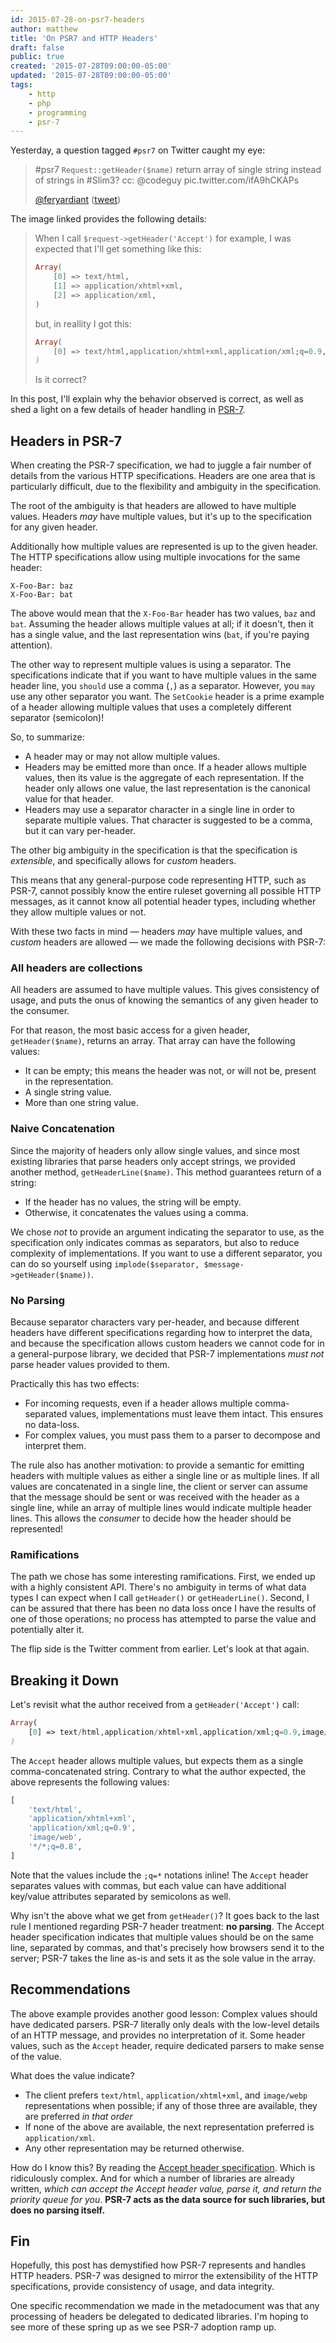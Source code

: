 ```yaml
---
id: 2015-07-28-on-psr7-headers
author: matthew
title: 'On PSR7 and HTTP Headers'
draft: false
public: true
created: '2015-07-28T09:00:00-05:00'
updated: '2015-07-28T09:00:00-05:00'
tags:
    - http
    - php
    - programming
    - psr-7
---
```

Yesterday, a question tagged `#psr7` on Twitter caught my eye:

> #psr7 `Request::getHeader($name)` return array of single string instead of strings in #Slim3? cc: @codeguy pic.twitter.com/ifA9hCKAPs
>
> [@feryardiant](https://twitter.com/feryardiant) ([tweet](https://twitter.com/feryardiant/status/624705995097247744))

The image linked provides the following details:

> When I call `$request->getHeader('Accept')` for example, I was expected that I'll get something like this:
>
> ```php
> Array(
>     [0] => text/html,
>     [1] => application/xhtml+xml,
>     [2] => application/xml,
> )
> ```
>       
> but, in reallity I got this:
>
> ```php
> Array(
>     [0] => text/html,application/xhtml+xml,application/xml;q=0.9,image/webp,*/*;q=0.8
> )
> ```
>       
> Is it correct?

In this post, I'll explain why the behavior observed is correct, as well as
shed a light on a few details of header handling in
[PSR-7](http://www.php-fig.org/psr/psr-7/).

<!--- EXTENDED -->

Headers in PSR-7
----------------

When creating the PSR-7 specification, we had to juggle a fair number of
details from the various HTTP specifications. Headers are one area that is
particularly difficult, due to the flexibility and ambiguity in the
specification.

The root of the ambiguity is that headers are allowed to have multiple values.
Headers *may* have multiple values, but it's up to the specification for any
given header.

Additionally how multiple values are represented is up to the given header. The
HTTP specifications allow using multiple invocations for the same header:

```http
X-Foo-Bar: baz
X-Foo-Bar: bat
```

The above would mean that the `X-Foo-Bar` header has two values, `baz` and
`bat`. Assuming the header allows multiple values at all; if it doesn't, then
it has a single value, and the last representation wins (`bat`, if you're
paying attention).

The other way to represent multiple values is using a separator. The
specifications indicate that if you want to have multiple values in the same
header line, you `should` use a comma (`,`) as a separator. However, you `may`
use any other separator you want. The `SetCookie` header is a prime example of
a header allowing multiple values that uses a completely different separator
(semicolon)!

So, to summarize:

- A header may or may not allow multiple values.
- Headers may be emitted more than once. If a header allows multiple values,
  then its value is the aggregate of each representation. If the header only
  allows one value, the last representation is the canonical value for that
  header.
- Headers may use a separator character in a single line in order to separate
  multiple values. That character is suggested to be a comma, but it can vary
  per-header.

The other big ambiguity in the specification is that the specification is
*extensible*, and specifically allows for *custom* headers.

This means that any general-purpose code representing HTTP, such as PSR-7,
cannot possibly know the entire ruleset governing all possible HTTP messages,
as it cannot know all potential header types, including whether they allow
multiple values or not.

With these two facts in mind — headers *may* have multiple values, and *custom*
headers are allowed — we made the following decisions with PSR-7:

### All headers are collections

All headers are assumed to have multiple values. This gives consistency of
usage, and puts the onus of knowing the semantics of any given header to the
consumer.

For that reason, the most basic access for a given header, `getHeader($name)`,
returns an array. That array can have the following values:

- It can be empty; this means the header was not, or will not be, present in
  the representation.
- A single string value.
- More than one string value.

### Naive Concatenation

Since the majority of headers only allow single values, and since most existing
libraries that parse headers only accept strings, we provided another method,
`getHeaderLine($name)`. This method guarantees return of a string:

- If the header has no values, the string will be empty.
- Otherwise, it concatenates the values using a comma.

We chose *not* to provide an argument indicating the separator to use, as the
specification only indicates commas as separators, but also to reduce
complexity of implementations. If you want to use a different separator, you
can do so yourself using `implode($separator, $message->getHeader($name))`.

### No Parsing

Because separator characters vary per-header, and because different headers
have different specifications regarding how to interpret the data, and because
the specification allows custom headers we cannot code for in a general-purpose
library, we decided that PSR-7 implementations *must not* parse header values
provided to them.

Practically this has two effects:

- For incoming requests, even if a header allows multiple comma-separated
  values, implementations must leave them intact. This ensures no data-loss.
- For complex values, you must pass them to a parser to decompose and interpret
  them.

The rule also has another motivation: to provide a semantic for emitting
headers with multiple values as either a single line or as multiple lines. If
all values are concatenated in a single line, the client or server can assume
that the message should be sent or was received with the header as a single
line, while an array of multiple lines would indicate multiple header lines.
This allows the *consumer* to decide how the header should be represented!

### Ramifications

The path we chose has some interesting ramifications. First, we ended up with a
highly consistent API. There's no ambiguity in terms of what data types I can
expect when I call `getHeader()` or `getHeaderLine()`. Second, I can be assured
that there has been no data loss once I have the results of one of those
operations; no process has attempted to parse the value and potentially alter
it.

The flip side is the Twitter comment from earlier. Let's look at that again.

Breaking it Down
----------------

Let's revisit what the author received from a `getHeader('Accept')` call:

```php
Array(
    [0] => text/html,application/xhtml+xml,application/xml;q=0.9,image/webp,*/*;q=0.8
)
```

The `Accept` header allows multiple values, but expects them as a single
comma-concatenated string. Contrary to what the author expected, the above
represents the following values:

```php
[
    'text/html',
    'application/xhtml+xml',
    'application/xml;q=0.9',
    'image/web',
    '*/*;q=0.8',
]
```

Note that the values include the `;q=*` notations inline! The `Accept` header
separates values with commas, but each value can have additional key/value
attributes separated by semicolons as well.

Why isn't the above what we get from `getHeader()`? It goes back to the last
rule I mentioned regarding PSR-7 header treatment: **no parsing**. The Accept
header specification indicates that multiple values should be on the same line,
separated by commas, and that's precisely how browsers send it to the server;
PSR-7 takes the line as-is and sets it as the sole value in the array.

Recommendations
---------------

The above example provides another good lesson: Complex values should have
dedicated parsers. PSR-7 literally only deals with the low-level details of an
HTTP message, and provides no interpretation of it. Some header values, such as
the `Accept` header, require dedicated parsers to make sense of the value.

What does the value indicate?

- The client prefers `text/html`, `application/xhtml+xml`, and `image/webp`
  representations when possible; if any of those three are available, they are
  preferred *in that order*
- If none of the above are available, the next representation preferred is `application/xml`.
- Any other representation may be returned otherwise.

How do I know this? By reading the [Accept header specification](http://www.w3.org/Protocols/rfc2616/rfc2616-sec14.html).
Which is ridiculously complex. And for which a number of libraries are already
written, *which can accept the Accept header value, parse it, and return the
priority queue for you*. **PSR-7 acts as the data source for such libraries,
but does no parsing itself.**

Fin
---

Hopefully, this post has demystified how PSR-7 represents and handles HTTP
headers. PSR-7 was designed to mirror the extensibility of the HTTP
specifications, provide consistency of usage, and data integrity.

One specific recommendation we made in the metadocument was that any processing
of headers be delegated to dedicated libraries. I'm hoping to see more of these
spring up as we see PSR-7 adoption ramp up.

